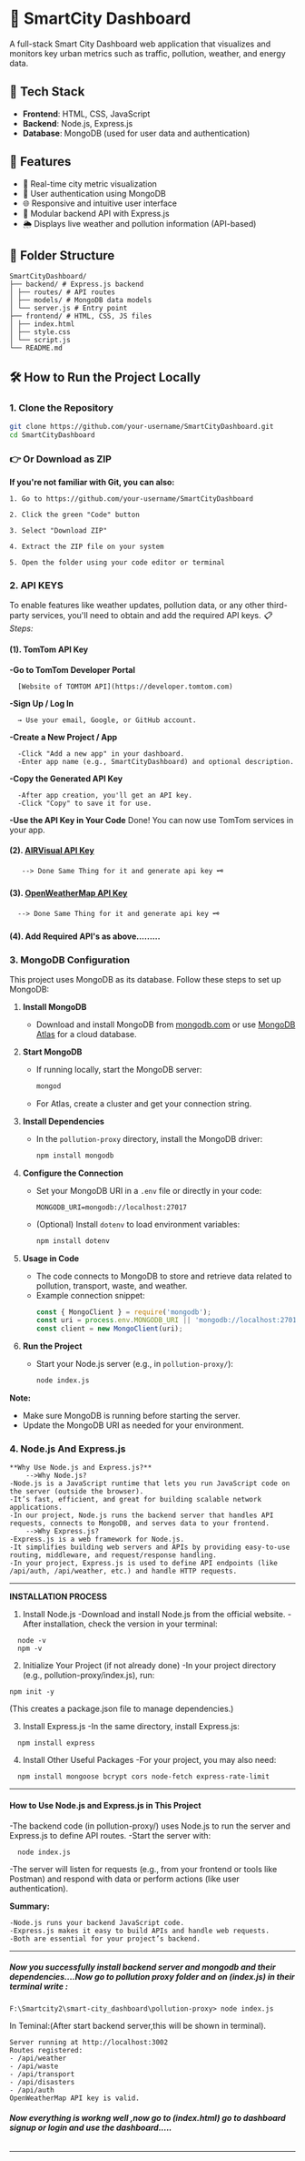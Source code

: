 # 🌆 SmartCity Dashboard

A full-stack Smart City Dashboard web application that visualizes and monitors key urban metrics such as traffic, pollution, weather, and energy data.

## 🚀 Tech Stack

- **Frontend**: HTML, CSS, JavaScript
- **Backend**: Node.js, Express.js
- **Database**: MongoDB (used for user data and authentication)

## 📸 Features

- 🧭 Real-time city metric visualization
- 🔐 User authentication using MongoDB
- 🌐 Responsive and intuitive user interface
- 📡 Modular backend API with Express.js
- 🌦️ Displays live weather and pollution information (API-based)

## 📁 Folder Structure
```
SmartCityDashboard/
├── backend/ # Express.js backend
│ ├── routes/ # API routes
│ ├── models/ # MongoDB data models
│ └── server.js # Entry point
├── frontend/ # HTML, CSS, JS files
│ ├── index.html
│ ├── style.css
│ └── script.js
└── README.md
```

## 🛠️ How to Run the Project Locally

### 1. Clone the Repository

```bash
git clone https://github.com/your-username/SmartCityDashboard.git
cd SmartCityDashboard
```
### 👉 Or Download as ZIP
**If you're not familiar with Git, you can also:**
```
1. Go to https://github.com/your-username/SmartCityDashboard

2. Click the green "Code" button

3. Select "Download ZIP"

4. Extract the ZIP file on your system

5. Open the folder using your code editor or terminal
```
### 2. API KEYS
To enable features like weather updates, pollution data, or any other third-party services, you'll need to obtain and add the required API keys.
_📋 Steps:_
#### (1). TomTom API Key
**-Go to TomTom Developer Portal**

      [Website of TOMTOM API](https://developer.tomtom.com)
**-Sign Up / Log In**

      → Use your email, Google, or GitHub account.
**-Create a New Project / App**

      -Click "Add a new app" in your dashboard.
      -Enter app name (e.g., SmartCityDashboard) and optional description.
**-Copy the Generated API Key**

      -After app creation, you'll get an API key.
      -Click "Copy" to save it for use.
**-Use the API Key in Your Code**
Done! You can now use TomTom services in your app.
#### (2). [AIRVisual API Key](https://www.iqair.com/world-air-quality-api)
       --> Done Same Thing for it and generate api key 🗝 

#### (3). [OpenWeatherMap API Key](https://home.openweathermap.org/api_keys )
      --> Done Same Thing for it and generate api key 🗝
#### (4). Add Required API's as above.........


### 3. MongoDB Configuration


This project uses MongoDB as its database. Follow these steps to set up MongoDB:

1. **Install MongoDB**  
   - Download and install MongoDB from [mongodb.com](https://www.mongodb.com/try/download/community) or use [MongoDB Atlas](https://www.mongodb.com/cloud/atlas) for a cloud database.

2. **Start MongoDB**  
   - If running locally, start the MongoDB server:
     ```sh
     mongod
     ```
   - For Atlas, create a cluster and get your connection string.

3. **Install Dependencies**  
   - In the `pollution-proxy` directory, install the MongoDB driver:
     ```sh
     npm install mongodb
     ```

4. **Configure the Connection**  
   - Set your MongoDB URI in a `.env` file or directly in your code:
     ```
     MONGODB_URI=mongodb://localhost:27017
     ```
   - (Optional) Install `dotenv` to load environment variables:
     ```sh
     npm install dotenv
     ```

5. **Usage in Code**  
   - The code connects to MongoDB to store and retrieve data related to pollution, transport, waste, and weather.  
   - Example connection snippet:
     ```js
     const { MongoClient } = require('mongodb');
     const uri = process.env.MONGODB_URI || 'mongodb://localhost:27017';
     const client = new MongoClient(uri);
     ```

6. **Run the Project**  
   - Start your Node.js server (e.g., in `pollution-proxy/`):
     ```sh
     node index.js
     ```

**Note:**  
- Make sure MongoDB is running before starting the server.
- Update the MongoDB URI as needed for your environment.

### 4. Node.js And Express.js
```
**Why Use Node.js and Express.js?**
    -->Why Node.js?
-Node.js is a JavaScript runtime that lets you run JavaScript code on the server (outside the browser).
-It’s fast, efficient, and great for building scalable network applications.
-In our project, Node.js runs the backend server that handles API requests, connects to MongoDB, and serves data to your frontend.
    -->Why Express.js?
-Express.js is a web framework for Node.js.
-It simplifies building web servers and APIs by providing easy-to-use routing, middleware, and request/response handling.
-In your project, Express.js is used to define API endpoints (like /api/auth, /api/weather, etc.) and handle HTTP requests.
```
--------------------------------------------------------------------------------------------------------------------------------------
**INSTALLATION PROCESS**
1. Install Node.js
-Download and install Node.js from the official website.
-After installation, check the version in your terminal:
```
  node -v
  npm -v
```
2. Initialize Your Project (if not already done)
-In your project directory (e.g., pollution-proxy/index.js), run:
```
npm init -y
```
(This creates a package.json file to manage dependencies.)

3. Install Express.js
-In the same directory, install Express.js:
```
  npm install express
```
4. Install Other Useful Packages
-For your project, you may also need:
```
  npm install mongoose bcrypt cors node-fetch express-rate-limit
```
--------------------------------------------------------------------------------------------------------------------------------------
#### How to Use Node.js and Express.js in This Project 
-The backend code (in pollution-proxy/) uses Node.js to run the server and Express.js to define API routes.
-Start the server with:
```
  node index.js
```
-The server will listen for requests (e.g., from your frontend or tools like Postman) and respond with data or perform actions (like user authentication).

**Summary:**
```
-Node.js runs your backend JavaScript code.
-Express.js makes it easy to build APIs and handle web requests.
-Both are essential for your project’s backend.
```
--------------------------------------------------------------------------------------------------------------------------------------

##### Now you successfully install backend server and mongodb and their dependencies....Now go to pollution proxy folder and on (index.js) in their terminal write :
```
F:\Smartcity2\smart-city_dashboard\pollution-proxy> node index.js
```
In Teminal:(After start backend server,this will be shown in terminal).
```
Server running at http://localhost:3002
Routes registered:
- /api/weather
- /api/waste
- /api/transport
- /api/disasters
- /api/auth
OpenWeatherMap API key is valid.
```
###### **Now everything is workng well ,now go to (index.html) go to dashboard signup or login and use the dashboard.....**
--------------------------------------------------------------------------------------------------------------------------------------
